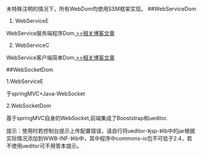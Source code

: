 未特殊注明的情况下，所有WebDom均使用SSM框架实现。
##WebServiceDom
1. WebServiceE 
  
  WebService服务端程序Dom,[>>相关博客文章](http://windcoder.com/webservicerumenchushiyong/)

2. WebServiceC
  
  WebService客户端简单Dom,[>>相关博客文章](http://windcoder.com/webservicerumenchushiyongerdiaoyongwebservicefuwu/)

##WebSocketDom

1.WebServiceE

  于springMVC+Java-WebSocket

2.WebSocketDom
  
  基于springMVC自身的WebSocket,前端集成了Booststrap和ueditor.

  提示：使用时若控制台提示上传配置错误，请自行将ueditor-》jsp-》lib中的jar根据实际情况添加到WWB-INF-》lib中，其中程序中commons-io包不可低于2.4，若不使用ueditor可不用管本提示。
